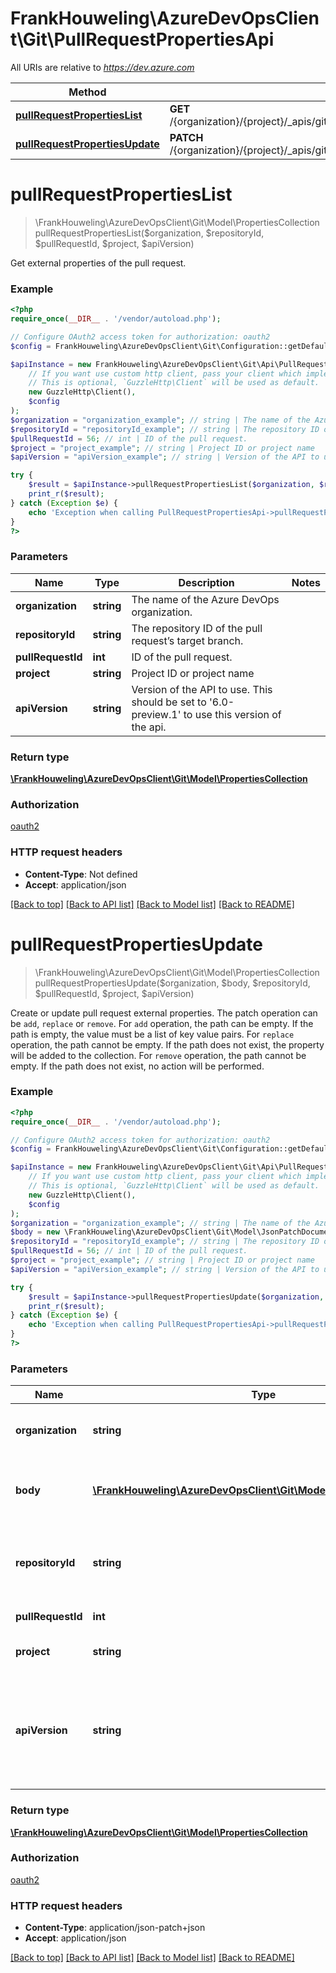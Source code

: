 # FrankHouweling\AzureDevOpsClient\Git\PullRequestPropertiesApi

All URIs are relative to *https://dev.azure.com*

Method | HTTP request | Description
------------- | ------------- | -------------
[**pullRequestPropertiesList**](PullRequestPropertiesApi.md#pullRequestPropertiesList) | **GET** /{organization}/{project}/_apis/git/repositories/{repositoryId}/pullRequests/{pullRequestId}/properties | 
[**pullRequestPropertiesUpdate**](PullRequestPropertiesApi.md#pullRequestPropertiesUpdate) | **PATCH** /{organization}/{project}/_apis/git/repositories/{repositoryId}/pullRequests/{pullRequestId}/properties | 


# **pullRequestPropertiesList**
> \FrankHouweling\AzureDevOpsClient\Git\Model\PropertiesCollection pullRequestPropertiesList($organization, $repositoryId, $pullRequestId, $project, $apiVersion)



Get external properties of the pull request.

### Example
```php
<?php
require_once(__DIR__ . '/vendor/autoload.php');

// Configure OAuth2 access token for authorization: oauth2
$config = FrankHouweling\AzureDevOpsClient\Git\Configuration::getDefaultConfiguration()->setAccessToken('YOUR_ACCESS_TOKEN');

$apiInstance = new FrankHouweling\AzureDevOpsClient\Git\Api\PullRequestPropertiesApi(
    // If you want use custom http client, pass your client which implements `GuzzleHttp\ClientInterface`.
    // This is optional, `GuzzleHttp\Client` will be used as default.
    new GuzzleHttp\Client(),
    $config
);
$organization = "organization_example"; // string | The name of the Azure DevOps organization.
$repositoryId = "repositoryId_example"; // string | The repository ID of the pull request’s target branch.
$pullRequestId = 56; // int | ID of the pull request.
$project = "project_example"; // string | Project ID or project name
$apiVersion = "apiVersion_example"; // string | Version of the API to use.  This should be set to '6.0-preview.1' to use this version of the api.

try {
    $result = $apiInstance->pullRequestPropertiesList($organization, $repositoryId, $pullRequestId, $project, $apiVersion);
    print_r($result);
} catch (Exception $e) {
    echo 'Exception when calling PullRequestPropertiesApi->pullRequestPropertiesList: ', $e->getMessage(), PHP_EOL;
}
?>
```

### Parameters

Name | Type | Description  | Notes
------------- | ------------- | ------------- | -------------
 **organization** | **string**| The name of the Azure DevOps organization. |
 **repositoryId** | **string**| The repository ID of the pull request’s target branch. |
 **pullRequestId** | **int**| ID of the pull request. |
 **project** | **string**| Project ID or project name |
 **apiVersion** | **string**| Version of the API to use.  This should be set to &#39;6.0-preview.1&#39; to use this version of the api. |

### Return type

[**\FrankHouweling\AzureDevOpsClient\Git\Model\PropertiesCollection**](../Model/PropertiesCollection.md)

### Authorization

[oauth2](../../README.md#oauth2)

### HTTP request headers

 - **Content-Type**: Not defined
 - **Accept**: application/json

[[Back to top]](#) [[Back to API list]](../../README.md#documentation-for-api-endpoints) [[Back to Model list]](../../README.md#documentation-for-models) [[Back to README]](../../README.md)

# **pullRequestPropertiesUpdate**
> \FrankHouweling\AzureDevOpsClient\Git\Model\PropertiesCollection pullRequestPropertiesUpdate($organization, $body, $repositoryId, $pullRequestId, $project, $apiVersion)



Create or update pull request external properties. The patch operation can be `add`, `replace` or `remove`. For `add` operation, the path can be empty. If the path is empty, the value must be a list of key value pairs. For `replace` operation, the path cannot be empty. If the path does not exist, the property will be added to the collection. For `remove` operation, the path cannot be empty. If the path does not exist, no action will be performed.

### Example
```php
<?php
require_once(__DIR__ . '/vendor/autoload.php');

// Configure OAuth2 access token for authorization: oauth2
$config = FrankHouweling\AzureDevOpsClient\Git\Configuration::getDefaultConfiguration()->setAccessToken('YOUR_ACCESS_TOKEN');

$apiInstance = new FrankHouweling\AzureDevOpsClient\Git\Api\PullRequestPropertiesApi(
    // If you want use custom http client, pass your client which implements `GuzzleHttp\ClientInterface`.
    // This is optional, `GuzzleHttp\Client` will be used as default.
    new GuzzleHttp\Client(),
    $config
);
$organization = "organization_example"; // string | The name of the Azure DevOps organization.
$body = new \FrankHouweling\AzureDevOpsClient\Git\Model\JsonPatchDocument(); // \FrankHouweling\AzureDevOpsClient\Git\Model\JsonPatchDocument | Properties to add, replace or remove in JSON Patch format.
$repositoryId = "repositoryId_example"; // string | The repository ID of the pull request’s target branch.
$pullRequestId = 56; // int | ID of the pull request.
$project = "project_example"; // string | Project ID or project name
$apiVersion = "apiVersion_example"; // string | Version of the API to use.  This should be set to '6.0-preview.1' to use this version of the api.

try {
    $result = $apiInstance->pullRequestPropertiesUpdate($organization, $body, $repositoryId, $pullRequestId, $project, $apiVersion);
    print_r($result);
} catch (Exception $e) {
    echo 'Exception when calling PullRequestPropertiesApi->pullRequestPropertiesUpdate: ', $e->getMessage(), PHP_EOL;
}
?>
```

### Parameters

Name | Type | Description  | Notes
------------- | ------------- | ------------- | -------------
 **organization** | **string**| The name of the Azure DevOps organization. |
 **body** | [**\FrankHouweling\AzureDevOpsClient\Git\Model\JsonPatchDocument**](../Model/JsonPatchDocument.md)| Properties to add, replace or remove in JSON Patch format. |
 **repositoryId** | **string**| The repository ID of the pull request’s target branch. |
 **pullRequestId** | **int**| ID of the pull request. |
 **project** | **string**| Project ID or project name |
 **apiVersion** | **string**| Version of the API to use.  This should be set to &#39;6.0-preview.1&#39; to use this version of the api. |

### Return type

[**\FrankHouweling\AzureDevOpsClient\Git\Model\PropertiesCollection**](../Model/PropertiesCollection.md)

### Authorization

[oauth2](../../README.md#oauth2)

### HTTP request headers

 - **Content-Type**: application/json-patch+json
 - **Accept**: application/json

[[Back to top]](#) [[Back to API list]](../../README.md#documentation-for-api-endpoints) [[Back to Model list]](../../README.md#documentation-for-models) [[Back to README]](../../README.md)

